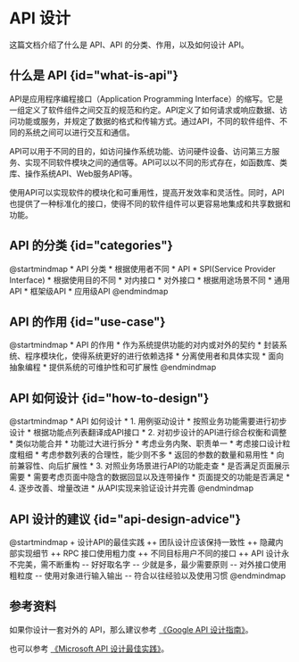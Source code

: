 # API 设计

这篇文档介绍了什么是 API、API 的分类、作用，以及如何设计 API。

## 什么是 API {id="what-is-api"}

API是应用程序编程接口（Application Programming Interface）的缩写。它是一组定义了软件组件之间交互的规范和约定。API定义了如何请求或响应数据、访问功能或服务，并规定了数据的格式和传输方式。通过API，不同的软件组件、不同的系统之间可以进行交互和通信。

API可以用于不同的目的，如访问操作系统功能、访问硬件设备、访问第三方服务、实现不同软件模块之间的通信等。API可以以不同的形式存在，如函数库、类库、操作系统API、Web服务API等。

使用API可以实现软件的模块化和可重用性，提高开发效率和灵活性。同时，API也提供了一种标准化的接口，使得不同的软件组件可以更容易地集成和共享数据和功能。

## API 的分类 {id="categories"}

<code-block lang="plantuml">
@startmindmap
* API 分类
    * 根据使用者不同
        * API
        * SPI(Service Provider Interface)
    * 根据使用目的不同
        * 对内接口
        * 对外接口
    * 根据用途场景不同
        * 通用API
        * 框架级API
        * 应用级API
@endmindmap
</code-block>

## API 的作用 {id="use-case"}

<code-block lang="plantuml">
@startmindmap
* API 的作用
    * 作为系统提供功能的对内或对外的契约
    * 封装系统、程序模块化，使得系统更好的进行依赖选择
    * 分离使用者和具体实现
    * 面向抽象编程
    * 提供系统的可维护性和可扩展性
@endmindmap
</code-block>

## API 如何设计 {id="how-to-design"}

<code-block lang="plantuml">
@startmindmap
* API 如何设计
    * 1. 用例驱动设计
        * 按照业务功能需要进行初步设计
        * 根据功能点列表翻译成API接口
    * 2. 对初步设计的API进行综合权衡和调整
        * 类似功能合并
        * 功能过大进行拆分
        * 考虑业务内聚、职责单一
        * 考虑接口设计粒度粗细
        * 考虑参数列表的合理性，能少则不多
        * 返回的参数的数量和易用性
        * 向前兼容性、向后扩展性
    * 3. 对照业务场景进行API的功能走查
        * 是否满足页面展示需要
        * 需要考虑页面中隐含的数据回显以及连带操作
        * 页面提交的功能是否满足
    * 4. 逐步改善、增量改进
        * 从API实现来验证设计并完善
@endmindmap
</code-block>

## API 设计的建议 {id="api-design-advice"}

<code-block lang="plantuml">
@startmindmap
+ 设计API的最佳实践
++ 团队设计应该保持一致性
++ 隐藏内部实现细节
++ RPC 接口使用粗力度
++ 不同目标用户不同的接口
++ API 设计永不完美，需不断重构
-- 好好取名字
-- 少就是多，最少需要原则
-- 对外接口使用粗粒度
-- 使用对象进行输入输出
-- 符合以往经验以及使用习惯
@endmindmap
</code-block>

## 参考资料

如果你设计一套对外的 API，那么建议参考 [《Google API 设计指南》](http://file-linker.oss-cn-hangzhou.aliyuncs.com/oHOx84Lb9BYQdkX40PpG.png)。

也可以参考 [《Microsoft API 设计最佳实践》](https://learn.microsoft.com/en-us/azure/architecture/best-practices/api-design)。
